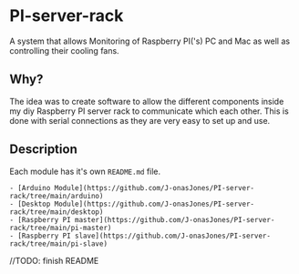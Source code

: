 # PI-server-rack
A system that allows Monitoring of Raspberry PI('s) PC and Mac as well as controlling their cooling fans.

## Why?
The idea was to create software to allow the different components inside my diy Raspberry PI server rack to communicate which each other. This is done with serial connections as they are very easy to set up and use.

## Description
Each module has it's own `README.md` file.

    - [Arduino Module](https://github.com/J-onasJones/PI-server-rack/tree/main/arduino)
    - [Desktop Module](https://github.com/J-onasJones/PI-server-rack/tree/main/desktop)
    - [Raspberry PI master](https://github.com/J-onasJones/PI-server-rack/tree/main/pi-master)
    - [Raspberry PI slave](https://github.com/J-onasJones/PI-server-rack/tree/main/pi-slave)


//TODO: finish README
